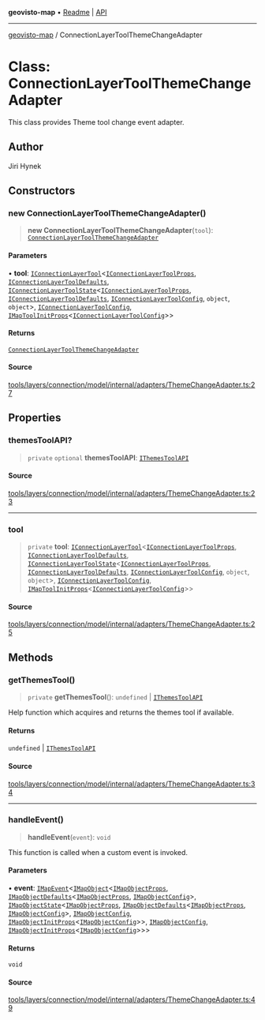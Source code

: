 **geovisto-map** • [Readme](../README.md) \| [API](../globals.md)

***

[geovisto-map](../README.md) / ConnectionLayerToolThemeChangeAdapter

# Class: ConnectionLayerToolThemeChangeAdapter

This class provides Theme tool change event adapter.

## Author

Jiri Hynek

## Constructors

### new ConnectionLayerToolThemeChangeAdapter()

> **new ConnectionLayerToolThemeChangeAdapter**(`tool`): [`ConnectionLayerToolThemeChangeAdapter`](ConnectionLayerToolThemeChangeAdapter.md)

#### Parameters

• **tool**: [`IConnectionLayerTool`](../interfaces/IConnectionLayerTool.md)\<[`IConnectionLayerToolProps`](../type-aliases/IConnectionLayerToolProps.md), [`IConnectionLayerToolDefaults`](../interfaces/IConnectionLayerToolDefaults.md), [`IConnectionLayerToolState`](../interfaces/IConnectionLayerToolState.md)\<[`IConnectionLayerToolProps`](../type-aliases/IConnectionLayerToolProps.md), [`IConnectionLayerToolDefaults`](../interfaces/IConnectionLayerToolDefaults.md), [`IConnectionLayerToolConfig`](../type-aliases/IConnectionLayerToolConfig.md), `object`, `object`\>, [`IConnectionLayerToolConfig`](../type-aliases/IConnectionLayerToolConfig.md), [`IMapToolInitProps`](../type-aliases/IMapToolInitProps.md)\<[`IConnectionLayerToolConfig`](../type-aliases/IConnectionLayerToolConfig.md)\>\>

#### Returns

[`ConnectionLayerToolThemeChangeAdapter`](ConnectionLayerToolThemeChangeAdapter.md)

#### Source

[tools/layers/connection/model/internal/adapters/ThemeChangeAdapter.ts:27](https://github.com/geovisto/geovisto-map/blob/5ee2cb5d45c19062fc8fc6beefa2848c076518b6/src/tools/layers/connection/model/internal/adapters/ThemeChangeAdapter.ts#L27)

## Properties

### themesToolAPI?

> `private` `optional` **themesToolAPI**: [`IThemesToolAPI`](../type-aliases/IThemesToolAPI.md)

#### Source

[tools/layers/connection/model/internal/adapters/ThemeChangeAdapter.ts:23](https://github.com/geovisto/geovisto-map/blob/5ee2cb5d45c19062fc8fc6beefa2848c076518b6/src/tools/layers/connection/model/internal/adapters/ThemeChangeAdapter.ts#L23)

***

### tool

> `private` **tool**: [`IConnectionLayerTool`](../interfaces/IConnectionLayerTool.md)\<[`IConnectionLayerToolProps`](../type-aliases/IConnectionLayerToolProps.md), [`IConnectionLayerToolDefaults`](../interfaces/IConnectionLayerToolDefaults.md), [`IConnectionLayerToolState`](../interfaces/IConnectionLayerToolState.md)\<[`IConnectionLayerToolProps`](../type-aliases/IConnectionLayerToolProps.md), [`IConnectionLayerToolDefaults`](../interfaces/IConnectionLayerToolDefaults.md), [`IConnectionLayerToolConfig`](../type-aliases/IConnectionLayerToolConfig.md), `object`, `object`\>, [`IConnectionLayerToolConfig`](../type-aliases/IConnectionLayerToolConfig.md), [`IMapToolInitProps`](../type-aliases/IMapToolInitProps.md)\<[`IConnectionLayerToolConfig`](../type-aliases/IConnectionLayerToolConfig.md)\>\>

#### Source

[tools/layers/connection/model/internal/adapters/ThemeChangeAdapter.ts:25](https://github.com/geovisto/geovisto-map/blob/5ee2cb5d45c19062fc8fc6beefa2848c076518b6/src/tools/layers/connection/model/internal/adapters/ThemeChangeAdapter.ts#L25)

## Methods

### getThemesTool()

> `private` **getThemesTool**(): `undefined` \| [`IThemesToolAPI`](../type-aliases/IThemesToolAPI.md)

Help function which acquires and returns the themes tool if available.

#### Returns

`undefined` \| [`IThemesToolAPI`](../type-aliases/IThemesToolAPI.md)

#### Source

[tools/layers/connection/model/internal/adapters/ThemeChangeAdapter.ts:34](https://github.com/geovisto/geovisto-map/blob/5ee2cb5d45c19062fc8fc6beefa2848c076518b6/src/tools/layers/connection/model/internal/adapters/ThemeChangeAdapter.ts#L34)

***

### handleEvent()

> **handleEvent**(`event`): `void`

This function is called when a custom event is invoked.

#### Parameters

• **event**: [`IMapEvent`](../interfaces/IMapEvent.md)\<[`IMapObject`](../interfaces/IMapObject.md)\<[`IMapObjectProps`](../type-aliases/IMapObjectProps.md), [`IMapObjectDefaults`](../interfaces/IMapObjectDefaults.md)\<[`IMapObjectProps`](../type-aliases/IMapObjectProps.md), [`IMapObjectConfig`](../type-aliases/IMapObjectConfig.md)\>, [`IMapObjectState`](../interfaces/IMapObjectState.md)\<[`IMapObjectProps`](../type-aliases/IMapObjectProps.md), [`IMapObjectDefaults`](../interfaces/IMapObjectDefaults.md)\<[`IMapObjectProps`](../type-aliases/IMapObjectProps.md), [`IMapObjectConfig`](../type-aliases/IMapObjectConfig.md)\>, [`IMapObjectConfig`](../type-aliases/IMapObjectConfig.md), [`IMapObjectInitProps`](../type-aliases/IMapObjectInitProps.md)\<[`IMapObjectConfig`](../type-aliases/IMapObjectConfig.md)\>\>, [`IMapObjectConfig`](../type-aliases/IMapObjectConfig.md), [`IMapObjectInitProps`](../type-aliases/IMapObjectInitProps.md)\<[`IMapObjectConfig`](../type-aliases/IMapObjectConfig.md)\>\>\>

#### Returns

`void`

#### Source

[tools/layers/connection/model/internal/adapters/ThemeChangeAdapter.ts:49](https://github.com/geovisto/geovisto-map/blob/5ee2cb5d45c19062fc8fc6beefa2848c076518b6/src/tools/layers/connection/model/internal/adapters/ThemeChangeAdapter.ts#L49)

